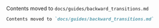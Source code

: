 Contents moved to `docs/guides/backward_transitions.md`
````markdown
Contents moved to `docs/guides/backward_transitions.md`
````
